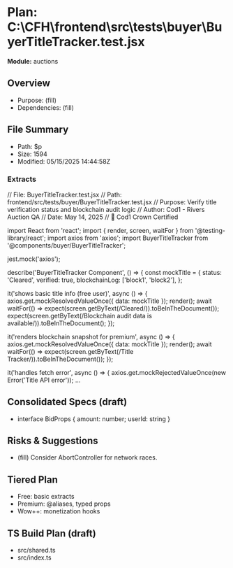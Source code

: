 # Plan: C:\CFH\frontend\src\tests\buyer\BuyerTitleTracker.test.jsx
**Module:** auctions

## Overview
- Purpose: (fill)
- Dependencies: (fill)

## File Summary
- Path: $p
- Size: 1594
- Modified: 05/15/2025 14:44:58Z

### Extracts
// File: BuyerTitleTracker.test.jsx
// Path: frontend/src/tests/buyer/BuyerTitleTracker.test.jsx
// Purpose: Verify title verification status and blockchain audit logic
// Author: Cod1 - Rivers Auction QA
// Date: May 14, 2025
// 👑 Cod1 Crown Certified

import React from 'react';
import { render, screen, waitFor } from '@testing-library/react';
import axios from 'axios';
import BuyerTitleTracker from '@components/buyer/BuyerTitleTracker';

jest.mock('axios');

describe('BuyerTitleTracker Component', () => {
  const mockTitle = {
    status: 'Cleared',
    verified: true,
    blockchainLog: ['block1', 'block2'],
  };

  it('shows basic title info (free user)', async () => {
    axios.get.mockResolvedValueOnce({ data: mockTitle });
    render(<BuyerTitleTracker vin="VIN123" isPremium={false} />);
    await waitFor(() => expect(screen.getByText(/Cleared/)).toBeInTheDocument());
    expect(screen.getByText(/Blockchain audit data is available/)).toBeInTheDocument();
  });

  it('renders blockchain snapshot for premium', async () => {
    axios.get.mockResolvedValueOnce({ data: mockTitle });
    render(<BuyerTitleTracker vin="VIN123" isPremium />);
    await waitFor(() => expect(screen.getByText(/Title Tracker/)).toBeInTheDocument());
  });

  it('handles fetch error', async () => {
    axios.get.mockRejectedValueOnce(new Error('Title API error'));
...


## Consolidated Specs (draft)
- interface BidProps { amount: number; userId: string }

## Risks & Suggestions
- (fill) Consider AbortController for network races.

## Tiered Plan
- Free: basic extracts
- Premium: @aliases, typed props
- Wow++: monetization hooks

## TS Build Plan (draft)
- src/shared.ts
- src/index.ts
